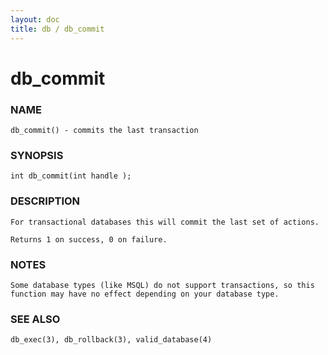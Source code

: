 ```yaml
---
layout: doc
title: db / db_commit
---
```

# db_commit

### NAME

    db_commit() - commits the last transaction

### SYNOPSIS

    int db_commit(int handle );

### DESCRIPTION

    For transactional databases this will commit the last set of actions.

    Returns 1 on success, 0 on failure.

### NOTES

    Some database types (like MSQL) do not support transactions, so this function may have no effect depending on your database type.

### SEE ALSO

    db_exec(3), db_rollback(3), valid_database(4)

